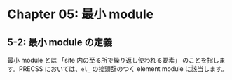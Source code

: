 # Chapter 05: 最小 module

## 5-2: 最小 module の定義

最小 module とは 「site 内の至る所で繰り返し使われる要素」 のことを指します。PRECSS においては、`el_` の接頭辞のつく element module に該当します。
